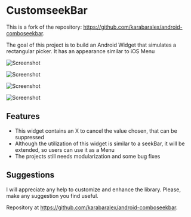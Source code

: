 # CustomseekBar
This is a fork of the repository: <https://github.com/karabaralex/android-comboseekbar>.

The goal of this project is to build an Android Widget that simulates a rectangular picker. It has an appearance similar to iOS Menu

![Screenshot](https://raw.githubusercontent.com/chicofilho/android-seekbar/screenshots/sample/src/main/res/mipmap-hdpi/Screenshot_2015-06-16-18-40-59.png)


![Screenshot](https://raw.githubusercontent.com/chicofilho/android-seekbar/screenshots/sample/src/main/res/mipmap-hdpi/Screenshot_2015-06-16-18-41-40.png)


![Screenshot](https://raw.githubusercontent.com/chicofilho/android-seekbar/screenshots/sample/src/main/res/mipmap-hdpi/Screenshot_2015-06-16-18-42-07.png)


![Screenshot](https://raw.githubusercontent.com/chicofilho/android-seekbar/screenshots/sample/src/main/res/mipmap-hdpi/Screenshot_2015-06-16-18-42-38.png)

## Features

 * This widget contains an X to cancel the value chosen, that can be suppressed
 * Although the utilization of this widget is similar to a seekBar, it will be extended, so users can use it as a Menu
 * The projects still needs modularization and some bug fixes 

## Suggestions

I will appreciate any help to customize and enhance the library. Please, make any suggestion you find useful.

Repository at <https://github.com/karabaralex/android-comboseekbar>.